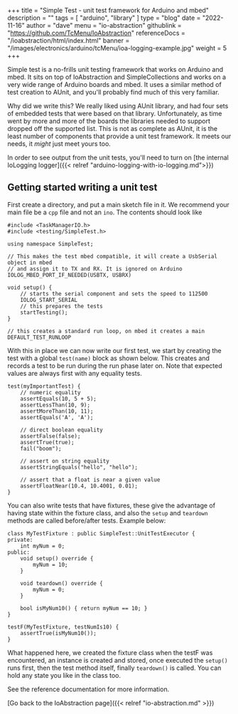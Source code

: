 +++
title = "Simple Test - unit test framework for Arduino and mbed"
description = ""
tags = [ "arduino", "library" ]
type = "blog"
date = "2022-11-16"
author =  "dave"
menu = "io-abstraction"
githublink = "https://github.com/TcMenu/IoAbstraction"
referenceDocs = "/ioabstraction/html/index.html"
banner = "/images/electronics/arduino/tcMenu/ioa-logging-example.jpg"
weight = 5
+++

Simple test is a no-frills unit testing framework that works on Arduino and mbed. It sits on top of IoAbstraction and SimpleCollections and works on a very wide range of Arduino boards and mbed. It uses a similar method of test creation to AUnit, and you'll probably find much of this very familiar.  

Why did we write this? We really liked using AUnit library, and had four sets of embedded tests that were based on that library. Unfortunately, as time went by more and more of the boards the libraries needed to support dropped off the supported list. This is not as complete as AUnit, it is the least number of components that provide a unit test framework. It meets our needs, it _might_ just meet yours too.

In order to see output from the unit tests, you'll need to turn on [the internal IoLogging logger]({{< relref "arduino-logging-with-io-logging.md">}})

## Getting started writing a unit test 

First create a directory, and put a main sketch file in it. We recommend your main file be a `cpp` file and not an `ino`. The contents should look like 

    #include <TaskManagerIO.h>
    #include <testing/SimpleTest.h>

    using namespace SimpleTest;

    // This makes the test mbed compatible, it will create a UsbSerial object in mbed
    // and assign it to TX and RX. It is ignored on Arduino
    IOLOG_MBED_PORT_IF_NEEDED(USBTX, USBRX)
    
    void setup() {
        // starts the serial component and sets the speed to 112500
        IOLOG_START_SERIAL
        // this prepares the tests
        startTesting();
    }
    
    // this creates a standard run loop, on mbed it creates a main
    DEFAULT_TEST_RUNLOOP

With this in place we can now write our first test, we start by creating the test with a global `test(name)` block as shown below. This creates and records a test to be run during the run phase later on. Note that expected values are always first with any equality tests.

    test(myImportantTest) {
        // numeric equality
        assertEquals(10, 5 + 5);
        assertLessThan(10, 9);
        assertMoreThan(10, 11); 
        assertEquals('A', 'A');

        // direct boolean equality
        assertFalse(false);
        assertTrue(true);
        fail("boom");

        // assert on string equality
        assertStringEquals("hello", "hello");

        // assert that a float is near a given value
        assertFloatNear(10.4, 10.4001, 0.01);
    }

You can also write tests that have fixtures, these give the advantage of having state within the fixture class, and also the `setup` and `teardown` methods are called before/after tests. Example below:

    class MyTestFixture : public SimpleTest::UnitTestExecutor {
    private:
        int myNum = 0;
    public:
        void setup() override {
            myNum = 10;
        }

        void teardown() override {
            myNum = 0;
        }

        bool isMyNum10() { return myNum == 10; }
    }

    testF(MyTestFixture, testNumIs10) {
        assertTrue(isMyNum10());
    }

What happened here, we created the fixture class when the testF was encountered, an instance is created and stored, once executed the `setup()` runs first, then the test method itself, finally `teardown()` is called. You can hold any state you like in the class too.

See the reference documentation for more information.

[Go back to the IoAbstraction page]({{< relref "io-abstraction.md" >}})
